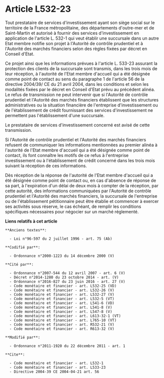 # Article L532-23

Tout prestataire de services d'investissement ayant son siège social sur le territoire de la France métropolitaine, des
départements d'outre-mer et de Saint-Martin et autorisé à fournir des services d'investissement en application de l'article
L. 532-1 qui veut établir une succursale dans un autre Etat membre notifie son projet à l'Autorité de contrôle prudentiel et
à l'Autorité des marchés financiers selon des règles fixées par décret en Conseil d'Etat. 

Ce projet ainsi que les informations prévues à l'article L. 533-23 assurant la protection des clients de la succursale sont
transmis, dans les trois mois de leur réception, à l'autorité de l'Etat membre d'accueil qui a été désignée comme point de
contact au sens du paragraphe 1 de l'article 56 de la directive 2004/39/ CE du 21 avril 2004, dans les conditions et selon
les modalités fixées par le décret en Conseil d'Etat prévu au précédent alinéa. Le refus de transmission ne peut intervenir
que si l'Autorité de contrôle prudentiel et l'Autorité des marchés financiers établissent que les structures administratives
ou la situation financière de l'entreprise d'investissement ou de l'établissement de crédit fournissant des services
d'investissement ne permettent pas l'établissement d'une succursale. 

Le prestataire de services d'investissement concerné est avisé de cette transmission. 

Si l'Autorité de contrôle prudentiel et l'Autorité des marchés financiers refusent de communiquer les informations
mentionnées au premier alinéa à l'autorité de l'Etat membre d'accueil qui a été désignée comme point de contact, ils font
connaître les motifs de ce refus à l'entreprise investissement ou à l'établissement de crédit concerné dans les trois mois
suivant la réception de ces informations. 

Dès réception de la réponse de l'autorité de l'Etat membre d'accueil qui a été désignée comme point de contact ou, en cas
d'absence de réponse de sa part, à l'expiration d'un délai de deux mois à compter de la réception, par cette autorité, des
informations communiquées par l'Autorité de contrôle prudentiel et l'Autorité des marchés financiers, la succursale de
l'entreprise ou de l'établissement pétitionnaire peut être établie et commencer à exercer ses activités sous réserve, le cas
échéant, de remplir les conditions spécifiques nécessaires pour négocier sur un marché réglementé.

**Liens relatifs à cet article**

	**Anciens textes**:

	  - Loi n°96-597 du 2 juillet 1996 - art. 75 (Ab)

	**Codifié par**:

	  - Ordonnance n°2000-1223 du 14 décembre 2000 (V)

	**Cité par**:

	  - Ordonnance n°2007-544 du 12 avril 2007 - art. 6 (V)
	  - Décret n°2014-1280 du 23 octobre 2014 - art. (V)
	  - Ordonnance n°2016-827 du 23 juin 2016 - art. 27 (V)
	  - Code monétaire et financier - art. L532-25 (VD)
	  - Code monétaire et financier - art. L532-26 (V)
	  - Code monétaire et financier - art. L532-27 (V)
	  - Code monétaire et financier - art. L532-5 (VT)
	  - Code monétaire et financier - art. L541-6 (VD)
	  - Code monétaire et financier - art. L541-8 (V)
	  - Code monétaire et financier - art. L547-8 (V)
	  - Code monétaire et financier - art. L613-32-1 (VT)
	  - Code monétaire et financier - art. L765-10 (VT)
	  - Code monétaire et financier - art. R532-21 (V)
	  - Code monétaire et financier - art. R613-32 (V)

	**Modifié par**:

	  - Ordonnance n°2011-1920 du 22 décembre 2011 - art. 1

	**Cite**:

	  - Code monétaire et financier - art. L532-1
	  - Code monétaire et financier - art. L533-23
	  - Directive 2004-39 CE 2004-04-21 art. 56
